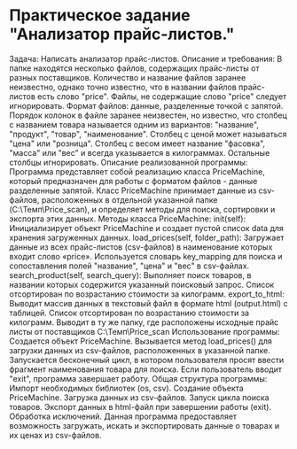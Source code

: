 # Практическое задание "Анализатор прайс-листов."
Задача: Написать анализатор прайс-листов.
Описание и требования:
В папке находятся несколько файлов, содержащих прайс-листы от разных поставщиков.
Количество и название файлов заранее неизвестно, однако точно известно, что в названии файлов прайс-листов есть слово "price".
Файлы, не содержащие слово "price" следует игнорировать.
Формат файлов: данные, разделенные точкой с запятой.
Порядок колонок в файле заранее неизвестен, но известно, что столбец с названием товара называется одним из вариантов: "название", "продукт", "товар", "наименование".
Столбец с ценой может называться "цена" или "розница".
Столбец с весом имеет название "фасовка", "масса" или "вес" и всегда указывается в килограммах. Остальные столбцы игнорировать.
Описание реализованной программы:
Программа представляет собой реализацию класса PriceMachine, который предназначен для работы с форматом файлов - данные разделенные запятой. Класс PriceMachine принимает данные из csv-файлов, расположенных в отдельной указанной папке (C:\Темп\Price_scan), и определяет методы для поиска, сортировки и экспорта этих данных.
Методы класса PriceMachine:
init(self): Инициализирует объект PriceMachine и создает пустой список data для хранения загруженных данных.
load_prices(self, folder_path): Загружает данные из всех прайс-листов (csv-файлов) в наименование которых входит слово «price».  Используется словарь key_mapping для поиска и сопоставления полей "название", "цена" и "вес" в csv-файлах.
search_product(self, search_query): Выполняет поиск товаров, в названии которых содержится указанный поисковый запрос. Список отсортирован по возрастанию стоимости за килограмм.
export_to_html: Выводит массив данных в текстовый файл в формате html (output.html) с таблицей. Список отсортирован по возрастанию стоимости за килограмм. Выводит в ту же папку, где расположены исходные прайс листы от поставщиков C:\Темп\Price_scan
Использование программы: Создается объект PriceMachine. Вызывается метод load_prices() для загрузки данных из csv-файлов, расположенных в указанной папке. Запускается бесконечный цикл, в котором пользователя просят ввести фрагмент наименования товара для поиска. Если пользователь вводит "exit", программа завершает работу.
Общая структура программы:
Импорт необходимых библиотек (os, csv). Создание объекта PriceMachine. Загрузка данных из csv-файлов. Запуск цикла поиска товаров. Экспорт данных в html-файл при завершении работы (exit). Обработка исключений. Данная программа предоставляет возможность загружать, искать и экспортировать данные о товарах и их ценах из csv-файлов.
